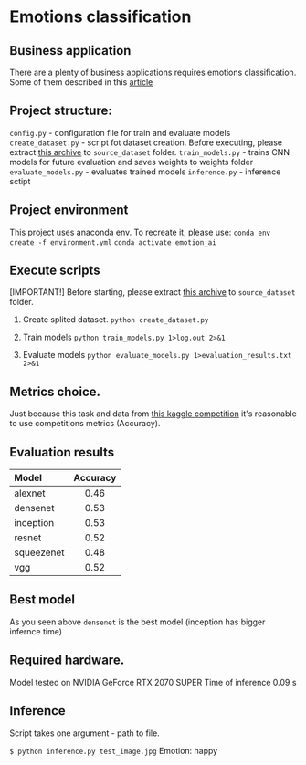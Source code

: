 # Emotions classification

## Business application
There are a plenty of business applications requires emotions classification.
Some of them described in this [article](https://rb.ru/longread/emotion-ai/)

## Project structure:

`config.py` - configuration file for train and evaluate models
`create_dataset.py` - script fot dataset creation. Before executing, please extract [this archive](https://drive.google.com/file/d/1TG9P5B2k3eTbC4XDxDmEc07dyAORPC16/view?usp=sharing) to `source_dataset` folder.
`train_models.py` - trains CNN models for future evaluation and saves weights to weights folder
`evaluate_models.py` - evaluates trained models
`inference.py` - inference sctipt

## Project environment

This project uses anaconda env.
To recreate it, please use:
`conda env create -f environment.yml`
`conda activate emotion_ai`

## Execute scripts

\[IMPORTANT!\] Before starting, please extract [this archive](https://drive.google.com/file/d/1TG9P5B2k3eTbC4XDxDmEc07dyAORPC16/view?usp=sharing) to `source_dataset` folder.

1. Create splited dataset.
`python create_dataset.py`

2. Train models
`python train_models.py 1>log.out 2>&1`

3. Evaluate models
`python evaluate_models.py 1>evaluation_results.txt 2>&1`

## Metrics choice.
Just because this task and data from [this kaggle competition](https://www.kaggle.com/competitions/skillbox-computer-vision-project/overview) it's reasonable to use competitions metrics (Accuracy). 

## Evaluation results

|  Model      |  Accuracy  |
|  :---       |  :----:    |
|  alexnet    |  0.46      |
|  densenet   |  0.53      |
|  inception  |  0.53      |
|  resnet     |  0.52      |
|  squeezenet |  0.48      |
|  vgg        |  0.52      |

## Best model
As you seen above `densenet` is the best model (inception has bigger infernce time)

## Required hardware.
Model tested on NVIDIA GeForce RTX 2070 SUPER
Time of inference 0.09 s

## Inference
Script takes one argument - path to file.

`$ python inference.py test_image.jpg`
Emotion: happy




